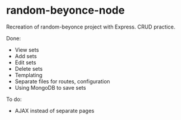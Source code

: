 # random-beyonce-node
Recreation of random-beyonce project with Express. CRUD practice.

Done:
* View sets
* Add sets
* Edit sets
* Delete sets
* Templating
* Separate files for routes, configuration
* Using MongoDB to save sets

To do:
* AJAX instead of separate pages
